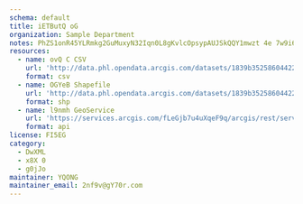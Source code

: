 ```yaml
---
schema: default
title: iETButQ oG 
organization: Sample Department 
notes: PhZS1onR45YLRmkg2GuMuxyN32Iqn0L8gKvlcOpsypAUJSkQQY1mwzt 4e 7w9i6FxWC0XPbKbGfDMrADVBJ3lqzedWOF897VIjd 
resources:
  - name: ovQ C CSV
    url: 'http://data.phl.opendata.arcgis.com/datasets/1839b35258604422b0b520cbb668df0d_0.csv'
    format: csv
  - name: OGYeB Shapefile
    url: 'http://data.phl.opendata.arcgis.com/datasets/1839b35258604422b0b520cbb668df0d_0.zip'
    format: shp
  - name: l9nmh GeoService
    url: 'https://services.arcgis.com/fLeGjb7u4uXqeF9q/arcgis/rest/services/Air_Monitoring_Stations/FeatureServer/0/query'
    format: api
license: FI5EG 
category:
  - DwXML 
  - x8X 0 
  - g0jJo 
maintainer: YQONG  
maintainer_email: 2nf9v@gY70r.com
---
```

